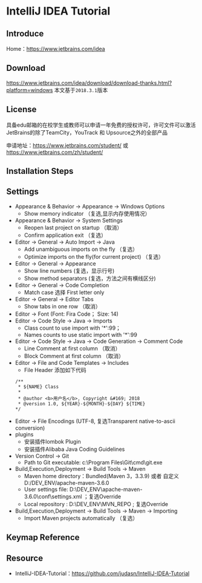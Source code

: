 # IntelliJ IDEA Tutorial

## Introduce
Home：https://www.jetbrains.com/idea
## Download
https://www.jetbrains.com/idea/download/download-thanks.html?platform=windows 本文基于`2018.3.1`版本
## License
具备edu邮箱的在校学生或教师可以申请一年免费的授权许可，许可文件可以激活JetBrains的除了TeamCity，YouTrack 和 Upsource之外的全部产品

申请地址：https://www.jetbrains.com/student/   或   https://www.jetbrains.com/zh/student/
## Installation Steps

## Settings

- Appearance & Behavior -> Appearance -> Windows Options
  - Show memory indicator （复选,显示内存使用情况）
- Appearance & Behavior -> System Settings
  - Reopen last project on startup （取消）
  - Confirm application exit （复选）
- Editor -> General -> Auto Import -> Java
  - Add unambiguous imports on the fly （复选）
  - Optimize imports on the fly(for current project) （复选）
- Editor -> General -> Appearance
  - Show line numbers (复选，显示行号)
  - Show method separators (复选，方法之间有横线区分)
- Editor -> General -> Code Completion
  - Match case 选择 First letter only
- Editor -> General -> Editor Tabs
  - Show tabs in one row （取消）
- Editor -> Font (Font: Fira Code； Size: 14)
- Editor -> Code Style -> Java -> Imports
   - Class count to use import with \'*\':99；
   - Names counts to use static import with \'*\':99
- Editor -> Code Style -> Java -> Code Generation -> Comment Code
   - Line Comment at first column （取消）
   - Block Comment at first column （取消）
- Editor -> File and Code Templates -> Includes
   - File Header 添加如下代码
   ```
   /**
    * ${NAME} Class
    *
    * @author <b>用户名</b>, Copyright &#169; 2018
    * @version 1.0, ${YEAR}-${MONTH}-${DAY} ${TIME}
   */
   ```
- Editor -> File Encodings (UTF-8, 复选Transparent native-to-ascii conversion)
- plugins
   - 安装插件lombok Plugin
   - 安装插件Alibaba Java Coding Guidelines
- Version Control -> Git
   - Path to Git executable: c:\Program Files\Git\cmd\git.exe
- Build,Execution,Deployment -> Build Tools -> Maven
   - Maven home directory：Bundled(Maven 3，3.3.9) 或者 自定义 D:/DEV_ENV/apache-maven-3.6.0
   - User settings file: D:\DEV_ENV\apache-maven-3.6.0\conf\settings.xml ；复选Override
   - Local repository : D:\DEV_ENV\MVN_REPO ; 复选Override
- Build,Execution,Deployment -> Build Tools -> Maven -> Importing
   - Import Maven projects automatically （复选）
## Keymap Reference

## Resource
- IntelliJ-IDEA-Tutorial：https://github.com/judasn/IntelliJ-IDEA-Tutorial
